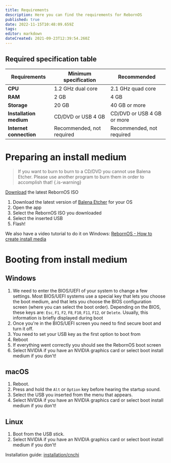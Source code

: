 ```yaml
---
title: Requirements
description: Here you can find the requirements for RebornOS
published: true
date: 2022-11-15T10:48:09.659Z
tags: 
editor: markdown
dateCreated: 2021-09-23T12:39:54.260Z
---
```


## Required specification table
| Requirements | Minimum specification | Recommended |
| --- | --- | --- |
| **CPU** | 1.2 GHz dual core | 2.1 GHz quad core |
| **RAM** | 2 GB | 4 GB |
| **Storage** | 20 GB | 40 GB or more |
| **Installation medium** | CD/DVD or USB 4 GB | CD/DVD or USB 4 GB or more |
| **Internet connection** | Recommended, not required | Recommended, not required |

# Preparing an install medium

> If you want to burn to burn to a CD/DVD you cannot use Balena Etcher. Please use another program to burn them in order to accomplish that!
{.is-warning}

[Download](https://rebornos.org/download) the latest RebornOS ISO

1.  Download the latest version of [Balena Etcher](https://balena.io/etcher) for your OS
2.  Open the app
3.  Select the RebornOS ISO you downloaded
4.  Select the inserted USB
5.  Flash!

We also have a video tutorial to do it on Windows: [RebornOS - How to create install media](https://youtube.com/watch?v=xyKsJ-5MkKw)

# Booting from install medium

## Windows
1.  We need to enter the BIOS/UEFI of your system to change a few settings. Most BIOS/UEFI systems use a special key that lets you choose the boot medium, and that lets you choose the BIOS configuration screen (where you can select the boot order). Depending on the BIOS, these keys are: <small><kbd>Esc</kbd>, <kbd>F1</kbd>, <kbd>F2</kbd>, <kbd>F8</kbd>, <kbd>F10</kbd>, <kbd>F11</kbd>, <kbd>F12</kbd>,</small> or <small><kbd>Delete</kbd></small>. Usually, this information is briefly displayed during boot
2.  Once you're in the BIOS/UEFI screen you need to find secure boot and turn it off.
3.  You need to set your USB key as the first option to boot from
4.  Reboot
5.  If everything went correctly you should see the RebornOS boot screen
6.  Select NVIDIA if you have an NVIDIA graphics card or select boot install medium if you don't!

## macOS
1.  Reboot.
2.  Press and hold the <small><kbd>Alt</kbd></small> or <small><kbd>Option</kbd></small> key before hearing the startup sound.
3.  Select the USB you inserted from the menu that appears.
4.  Select NVIDIA if you have an NVIDIA graphics card or select boot install medium if you don't!

## Linux
1.  Boot from the USB stick.
2.  Select NVIDIA if you have an NVIDIA graphics card or select boot install medium if you don't!

Installation guide: [installation/cnchi](/en/installation/cnchi)